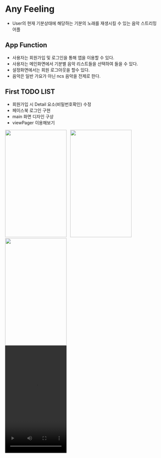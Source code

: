 # Any Feeling
- User의 현재 기분상태에 해당하는 기분의 노래를 재생시킬 수 있는 음악 스트리밍 어플

## App Function
- 사용자는 회원가입 및 로그인을 통해 앱을 이용할 수 있다.
- 사용자는 메인화면에서 기분별 음악 리스트들을 선택하여 들을 수 있다.
- 설정화면에서는 회원 로그아웃을 할수 있다.
- 음악은 일반 가요가 아닌 ncs 음악을 전제로 한다.
## First TODO LIST
- 회원가입 시 Detail 요소(비밀번호확인) 수정
- 페이스북 로그인 구현
- main 화면 디자인 구상
- viewPager 이용해보기
<div style="margin:0 auto;">
<img src="https://user-images.githubusercontent.com/84216838/159652169-d785612a-0222-4d25-8c06-e3c95594957a.png" width=200 height=350/>
&nbsp
<img src="https://user-images.githubusercontent.com/84216838/159922966-fdfd9fd4-a169-4769-9d31-a68f26d09a8b.png" width=200 height=350/>
&nbsp;
<img src="https://user-images.githubusercontent.com/84216838/160552900-14f05b42-7e4c-4c7e-b880-11c3822df007.png" width=200 height=350/>
</div>
<video src="https://user-images.githubusercontent.com/84216838/161705492-95181506-ae16-44b5-ba01-649d0f4606da.mp4" width=200px height=350px />